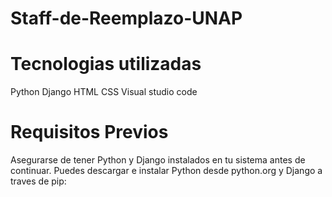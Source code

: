 # Staff-de-Reemplazo-UNAP

# Tecnologias utilizadas 
Python 
Django
HTML
CSS
Visual studio code
# Requisitos Previos
Asegurarse de tener Python y Django instalados en tu sistema antes de continuar. Puedes descargar e instalar Python desde python.org y Django a traves de pip:

